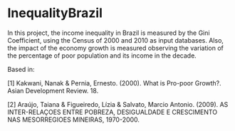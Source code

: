 # InequalityBrazil
In this project, the income inequality in Brazil is measured by the Gini Coefficient, using the Census of 2000 and 2010 as input databases. Also, the impact of the economy growth is measured observing the variation of the percentage of poor population and its income in the decade.

Based in:

[1] Kakwani, Nanak & Pernia, Ernesto. (2000). What is Pro-poor Growth?. Asian Development Review. 18. 

[2] Araújo, Taiana & Figueiredo, Lízia & Salvato, Marcio Antonio. (2009). AS INTER-RELAÇOES ENTRE POBREZA, DESIGUALDADE E CRESCIMENTO NAS MESORREGIOES MINEIRAS, 1970-2000. 

